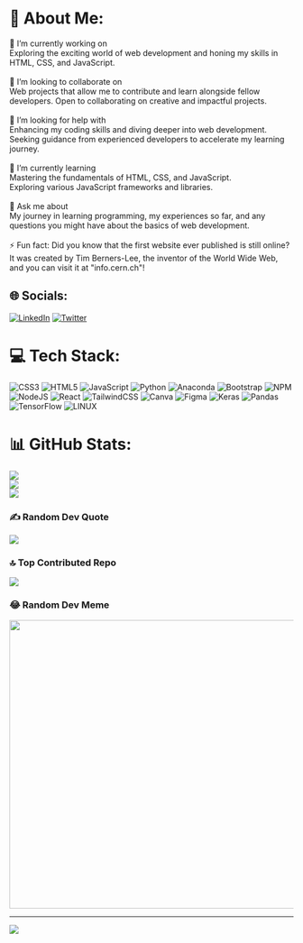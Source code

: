 # 💫 About Me:
🔭 I’m currently working on<br>Exploring the exciting world of web development and honing my skills in HTML, CSS, and JavaScript.<br><br>👯 I’m looking to collaborate on<br>Web projects that allow me to contribute and learn alongside fellow developers. Open to collaborating on creative and impactful projects.<br><br>🤝 I’m looking for help with<br>Enhancing my coding skills and diving deeper into web development. Seeking guidance from experienced developers to accelerate my learning journey.<br><br>🌱 I’m currently learning<br>Mastering the fundamentals of HTML, CSS, and JavaScript.<br>Exploring various JavaScript frameworks and libraries.<br><br>💬 Ask me about<br>My journey in learning programming, my experiences so far, and any questions you might have about the basics of web development.<br><br>⚡ Fun fact: Did you know that the first website ever published is still online? It was created by Tim Berners-Lee, the inventor of the World Wide Web, and you can visit it at "info.cern.ch"!


## 🌐 Socials:
[![LinkedIn](https://img.shields.io/badge/LinkedIn-%230077B5.svg?logo=linkedin&logoColor=white)](https://linkedin.com/in/www.linkedin.com/in/gideon-buba-34aaa2190) [![Twitter](https://img.shields.io/badge/Twitter-%231DA1F2.svg?logo=Twitter&logoColor=white)](https://twitter.com/https://twitter.com/Gideon_Buba) 

# 💻 Tech Stack:
![CSS3](https://img.shields.io/badge/css3-%231572B6.svg?style=plastic&logo=css3&logoColor=white) ![HTML5](https://img.shields.io/badge/html5-%23E34F26.svg?style=plastic&logo=html5&logoColor=white) ![JavaScript](https://img.shields.io/badge/javascript-%23323330.svg?style=plastic&logo=javascript&logoColor=%23F7DF1E) ![Python](https://img.shields.io/badge/python-3670A0?style=plastic&logo=python&logoColor=ffdd54) ![Anaconda](https://img.shields.io/badge/Anaconda-%2344A833.svg?style=plastic&logo=anaconda&logoColor=white) ![Bootstrap](https://img.shields.io/badge/bootstrap-%23563D7C.svg?style=plastic&logo=bootstrap&logoColor=white) ![NPM](https://img.shields.io/badge/NPM-%23000000.svg?style=plastic&logo=npm&logoColor=white) ![NodeJS](https://img.shields.io/badge/node.js-6DA55F?style=plastic&logo=node.js&logoColor=white) ![React](https://img.shields.io/badge/react-%2320232a.svg?style=plastic&logo=react&logoColor=%2361DAFB) ![TailwindCSS](https://img.shields.io/badge/tailwindcss-%2338B2AC.svg?style=plastic&logo=tailwind-css&logoColor=white) ![Canva](https://img.shields.io/badge/Canva-%2300C4CC.svg?style=plastic&logo=Canva&logoColor=white) 	![Figma](https://img.shields.io/badge/figma-%23F24E1E.svg?style=plastic&logo=figma&logoColor=white) ![Keras](https://img.shields.io/badge/Keras-%23D00000.svg?style=plastic&logo=Keras&logoColor=white) ![Pandas](https://img.shields.io/badge/pandas-%23150458.svg?style=plastic&logo=pandas&logoColor=white) ![TensorFlow](https://img.shields.io/badge/TensorFlow-%23FF6F00.svg?style=plastic&logo=TensorFlow&logoColor=white) ![LINUX](https://img.shields.io/badge/Linux-FCC624?style=plastic&logo=linux&logoColor=black)
# 📊 GitHub Stats:
![](https://github-readme-stats.vercel.app/api?username=Gideon-Buba&theme=tokyonight&hide_border=false&include_all_commits=true&count_private=true)<br/>
![](https://github-readme-streak-stats.herokuapp.com/?user=Gideon-Buba&theme=tokyonight&hide_border=false)<br/>
![](https://github-readme-stats.vercel.app/api/top-langs/?username=Gideon-Buba&theme=tokyonight&hide_border=false&include_all_commits=true&count_private=true&layout=compact)

### ✍️ Random Dev Quote
![](https://quotes-github-readme.vercel.app/api?type=horizontal&theme=radical)

### 🔝 Top Contributed Repo
![](https://github-contributor-stats.vercel.app/api?username=Gideon-Buba&limit=5&theme=dark&combine_all_yearly_contributions=true)

### 😂 Random Dev Meme
<img src="https://rm.up.railway.app/" width="512px"/>

---
[![](https://visitcount.itsvg.in/api?id=Gideon-Buba&icon=0&color=0)](https://visitcount.itsvg.in)

<!-- Proudly created with GPRM ( https://gprm.itsvg.in ) -->

